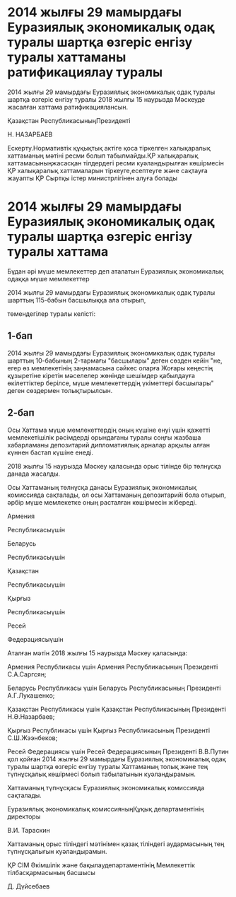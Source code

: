 # 2014 жылғы 29 мамырдағы Еуразиялық экономикалық одақ туралы шартқа өзгеріс енгізу туралы хаттаманы ратификациялау туралы

2014 жылғы 29 мамырдағы Еуразиялық экономикалық одақ туралы шартқа өзгеріс енгізу туралы 2018 жылғы 15 наурызда Мәскеуде жасалған хаттама ратификациялансын.

Қазақстан РеспубликасыныңПрезиденті

Н. НАЗАРБАЕВ

Ескерту.Нормативтік құқықтық актіге қоса тіркелген халықаралық хаттаманың мәтіні ресми болып табылмайды.ҚР халықаралық хаттамасыныңжасасқан тілдердегі ресми куәландырылған көшірмесін ҚР халықаралық хаттамаларын тіркеуге,есептеуге және сақтауға жауапты ҚР Сыртқы істер министрлігінен алуға болады

# 2014 жылғы 29 мамырдағы Еуразиялық экономикалық одақ туралы шартқа өзгеріс енгізу туралы хаттама

Бұдан әрі мүше мемлекеттер деп аталатын Еуразиялық экономикалық одаққа мүше мемлекеттер

2014 жылғы 29 мамырдағы Еуразиялық экономикалық одақ туралы шарттың 115-бабын басшылыққа ала отырып,

төмендегілер туралы келісті:

## 1-бап

2014 жылғы 29 мамырдағы Еуразиялық экономикалық одақ туралы шарттың 10-бабының 2-тармағы "басшылары" деген сөзден кейін "не, егер өз мемлекетінің заңнамасына сәйкес оларға Жоғары кеңестің құзыретіне кіретін мәселелер жөнінде шешімдер қабылдауға өкілеттіктер берілсе, мүше мемлекеттердің үкіметтері басшылары" деген сөздермен толықтырылсын.

## 2-бап

Осы Хаттама мүше мемлекеттердің оның күшіне енуі үшін қажетті мемлекетішілік рәсімдерді орындағаны туралы соңғы жазбаша хабарламаны депозитарий дипломатиялық арналар арқылы алған күннен бастап күшіне енеді.

2018 жылғы 15 наурызда Мәскеу қаласында орыс тілінде бір төлнұсқа данада жасалды.

Осы Хаттаманың төлнұсқа данасы Еуразиялық экономикалық комиссияда сақталады, ол осы Хаттаманың депозитарийі бола отырып, әрбір мүше мемлекетке оның расталған көшірмесін жібереді.

Армения

Республикасыүшін

Беларусь

Республикасыүшін

Қазақстан

Республикасыүшін

Қырғыз

Республикасыүшін

Ресей

Федерациясыүшін

Аталған мәтін 2018 жылғы 15 наурызда Мәскеу қаласында:

Армения Республикасы үшін Армения Республикасының Президенті С.А.Саргсян;

Беларусь Республикасы үшін Беларусь Республикасының Президенті A.Г.Лукашенко;

Қазақстан Республикасы үшін Қазақстан Республикасының Президенті Н.Ә.Назарбаев;

Қырғыз Республикасы үшін Қырғыз Республикасының Президенті С.Ш.Жээнбеков;

Ресей Федерациясы үшін Ресей Федерациясының Президенті B.В.Путин қол қойған 2014 жылғы 29 мамырдағы Еуразиялық экономикалық одақ туралы шартқа өзгеріс енгізу туралы Хаттаманың толық және тең түпнұсқалық көшірмесі болып табылатынын куәландырамын.

Хаттаманың түпнұсқасы Еуразиялық экономикалық комиссияда сақталады.

Еуразиялық экономикалық комиссияныңҚұқық департаментінің директоры

В.И. Тараскин

Хаттаманың орыс тіліндегі мәтінімен қазақ тіліндегі аудармасының тең түпнұсқалығын куәландырамын.

ҚР СІМ Әкімшілік және бақылаудепартаментінің Мемлекеттік тілбасқармасының басшысы

Д. Дүйсебаев

